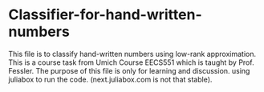 # Classifier-for-hand-written-numbers
This file is to classify hand-written numbers using low-rank approximation.
This is a course task from Umich Course EECS551 which is taught by Prof. Fessler.
The purpose of this file is only for learning and discussion.
using juliabox to run the code. (next.juliabox.com is not that stable).
